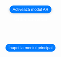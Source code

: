 
<html lang="en">
<head>
  <meta charset="UTF-8">
  <meta name="viewport" content="width=device-width, initial-scale=1.0">
  <title>Modele AR Optimizate - Guler Cervical</title>
  <style>
    body {
      margin: 0;
      padding: 0;
      font-family: Arial, sans-serif;
      background-image: url('fundal2.jpg');
      background-size: cover;
      background-position: center;
      display: flex;
      justify-content: center;
      align-items: center;
      height: 100vh;
    }

    .model-container {
      display: flex;
      flex-direction: column;
      align-items: center;
      justify-content: center;
    }

    .model-section {
      text-align: center;
    }

    model-viewer {
      width: 250px;
      height: 250px;
      margin: 0 auto;
      border-radius: 20px;
      box-shadow: 0 4px 8px rgba(0,0,0,0.2);
      --model-viewer-auto-rotate-delay: 3s;
      --model-viewer-camera-controls-touch-action: pan-y;
    }

    .ar-button {
      padding: 5px 10px;
      font-size: 0.8rem;
      margin-top: 10px;
      background-color: #007BFF;
      color: white;
      border: none;
      border-radius: 20px;
      cursor: pointer;
      transition: background-color 0.3s, box-shadow 0.3s;
    }

    .back-link {
      display: inline-block;
      padding: 5px 10px;
      font-size: 0.8rem;
      background-color: #007BFF;
      color: white;
      text-decoration: none;
      border-radius: 20px;
      margin-top: 50px; /* Distanța față de model */
      cursor: pointer;
      transition: background-color 0.3s, box-shadow 0.3s;
    }

    .ar-button:hover,
    .back-link:hover {
      background-color: #0056b3;
      box-shadow: 0 4px 8px rgba(0, 0, 0, 0.3);
    }

    p {
      color: #FFFFFF;
      font-size: 1.2em;
      margin-top: 10px;
    }
  </style>
  <script type="module" src="https://unpkg.com/@google/model-viewer"></script>
</head>
<body>

<div class="model-container">
  <!-- Model Guler Cervical -->
  <div class="model-section">
    <model-viewer
      src="guler2.glb"
      ios-src="guler2.usdz"
      ar
      ar-modes="webxr scene-viewer quick-look"
      camera-controls
      auto-rotate
      environment-image="neutral"
      shadow-intensity="1"
      loading="lazy"
      alt="Guler Cervical"
      min-camera-orbit="auto 0deg 0deg"
      max-camera-orbit="auto 80deg auto">
      <button slot="ar-button" class="ar-button">Activează modul AR</button>
    </model-viewer>
    <p>Guler Cervical</p>
  </div>
  <a href="https://augmentedrealityweb.github.io/toate-produsele/" class="back-link">Înapoi la meniul principal</a>
</div>

</body>
</html>
